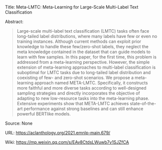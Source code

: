 Title: Meta-LMTC: Meta-Learning for Large-Scale Multi-Label Text Classification

Abstract:

> Large-scale multi-label text classification (LMTC) tasks often face long-tailed label distributions,
> where many labels have few or even no training instances. Although current methods can exploit prior 
> knowledge to handle these few/zero-shot labels, they neglect the meta knowledge contained in the
> dataset that can guide models to learn with few samples. In this paper, for the first time, this problem 
> is addressed from a meta-learning perspective. However, the simple extension of meta-learning
> approaches to multi-label classification is suboptimal for LMTC tasks due to long-tailed label
> distribution and coexisting of few- and zero-shot scenarios. We propose a meta-learning approach
> named META-LMTC. Specifically, it constructs more faithful and more diverse tasks according to well-designed
> sampling strategies and directly incorporates the objective of adapting to new low-resource tasks into
> the meta-learning phase. Extensive experiments show that META-LMTC achieves state-of-the-art performance
> against strong baselines and can still enhance powerful BERTlike models.


Source: None

URL: https://aclanthology.org/2021.emnlp-main.679/

Wiki: https://mp.weixin.qq.com/s/EAv8CtdsLWuwb7v1SJZfCA
